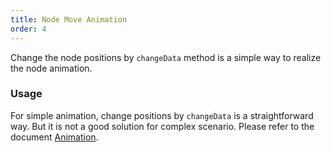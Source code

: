 ```yaml
---
title: Node Move Animation
order: 4
---
```


Change the node positions by `changeData` method is a simple way to realize the node animation.

### Usage

For simple animation, change positions by `changeData` is a straightforward way. But it is not a good solution for complex scenario. Please refer to the document [Animation](/zh/docs/manual/advanced/animation).
